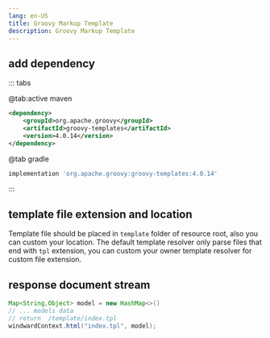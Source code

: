```yaml
---
lang: en-US
title: Groovy Markup Template
description: Groovy Markup Template
---
```


## add dependency

::: tabs

@tab:active maven

```xml
<dependency>
    <groupId>org.apache.groovy</groupId>
    <artifactId>groovy-templates</artifactId>
    <version>4.0.14</version>
</dependency>
```

@tab gradle

```groovy
implementation 'org.apache.groovy:groovy-templates:4.0.14'
```

:::

## template file extension and location

Template file should be placed in `template` folder of resource root, also you can custom your location.
The default template resolver only parse files that end with `tpl` extension, you can custom your owner
template resolver for custom file extension.

## response document stream

```java
Map<String,Object> model = new HashMap<>()
// ... models data
// return  /template/index.tpl
windwardContext.html("index.tpl", model);
```
